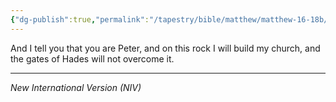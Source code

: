 ```yaml
---
{"dg-publish":true,"permalink":"/tapestry/bible/matthew/matthew-16-18b/","title":"Matthew 16:18b","hide":true,"tags":["bible-verse","bible-verse"],"dgHomeLink":true,"dgShowLocalGraph":true,"dgEnableSearch":true}
---
```



And I tell you that you are Peter, and on this rock I will build my church, and the gates of Hades will not overcome it.

---
*New International Version (NIV)*
